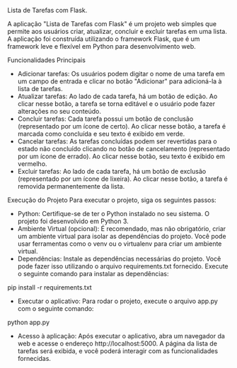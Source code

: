 Lista de Tarefas com Flask. 

A aplicação "Lista de Tarefas com Flask" é um projeto web simples que permite aos usuários 
criar, atualizar, concluir e excluir tarefas em uma lista. A aplicação foi construída utilizando 
o framework Flask, que é um framework leve e flexível em Python para desenvolvimento web.

Funcionalidades Principais
- Adicionar tarefas: Os usuários podem digitar o nome de uma tarefa em um campo de entrada e clicar no botão "Adicionar" para adicioná-la à lista de tarefas.
- Atualizar tarefas: Ao lado de cada tarefa, há um botão de edição. Ao clicar nesse botão, a tarefa se torna editável e o usuário pode fazer alterações no seu conteúdo.
- Concluir tarefas: Cada tarefa possui um botão de conclusão (representado por um ícone de certo). Ao clicar nesse botão, a tarefa é marcada como concluída e seu texto é exibido em verde.
- Cancelar tarefas: As tarefas concluídas podem ser revertidas para o estado não concluído clicando no botão de cancelamento (representado por um ícone de errado). Ao clicar nesse botão, seu texto é exibido em vermelho.
- Excluir tarefas: Ao lado de cada tarefa, há um botão de exclusão (representado por um ícone de lixeira). Ao clicar nesse botão, a tarefa é removida permanentemente da lista.

Execução do Projeto
Para executar o projeto, siga os seguintes passos:

- Python: Certifique-se de ter o Python instalado no seu sistema. O projeto foi desenvolvido em Python 3.
- Ambiente Virtual (opcional): É recomendado, mas não obrigatório, criar um ambiente virtual para isolar as dependências do projeto. Você pode usar ferramentas como o venv ou o virtualenv para criar um ambiente virtual.
- Dependências: Instale as dependências necessárias do projeto. Você pode fazer isso utilizando o arquivo requirements.txt fornecido. Execute o seguinte comando para instalar as dependências:

pip install -r requirements.txt

- Executar o aplicativo: Para rodar o projeto, execute o arquivo app.py com o seguinte comando:

python app.py

- Acesso à aplicação: Após executar o aplicativo, abra um navegador da web e acesse o endereço http://localhost:5000. A página da lista de tarefas será exibida, e você poderá interagir com as funcionalidades fornecidas.
